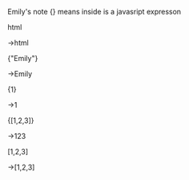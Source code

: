 Emily's note
{} means inside is a javasript expresson 
<p> html</p> ->html
<p> {"Emily"}</p> ->Emily
<p> {1}</p> ->1
<p> {[1,2,3]}</p> ->123
<p> [1,2,3]</p> ->[1,2,3]
